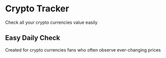 # Crypto Tracker

Check all your crypto currencies value easily

## Easy Daily Check

Created for crypto currencies fans who often observe ever-changing prices 
